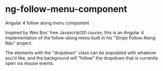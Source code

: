 # ng-follow-menu-component
Angular 4 follow along menu component

Inspired by Wes Bos' free Javascript30 course, this is an Angular 4 implementation of the follow-along menu built in his "Stripe Follow Along Nav" project.

The elements with the "dropdown" class can be populated with whatever you'd like, and the background will "follow" the dropdown that is currently open via mouse events.
